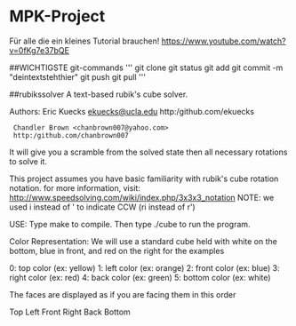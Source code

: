 # MPK-Project

Für alle die ein kleines Tutorial brauchen!
https://www.youtube.com/watch?v=0fKg7e37bQE


##WICHTIGSTE git-commands
'''
    git clone
    git status
    git add
    git commit -m "deintextstehthier"
    git push
    git pull
'''

##rubikssolver
A text-based rubik's cube solver. 

Authors: Eric Kuecks <ekuecks@ucla.edu>
	 http:/github.com/ekuecks
	 
	 Chandler Brown <chanbrown007@yahoo.com>
	 http:/github.com/chanbrown007

It will give you a scramble from the solved state then
all necessary rotations to solve it.

This project assumes you have basic familiarity with 
rubik's cube rotation notation.
for more information, visit:
http://www.speedsolving.com/wiki/index.php/3x3x3_notation
NOTE: we used i instead of ' to indicate CCW (ri instead of r')

USE:
Type make to compile.
Then type ./cube to run the program.

Color Representation:
We will use a standard cube held with white on the bottom, blue
in front, and red on the right for the examples

0: top color (ex: yellow)
1: left color (ex: orange)
2: front color (ex: blue)
3: right color (ex: red)
4: back color (ex: green)
5: bottom color (ex: white)

The faces are displayed as if you are facing them in this order

Top
Left
Front
Right
Back
Bottom


